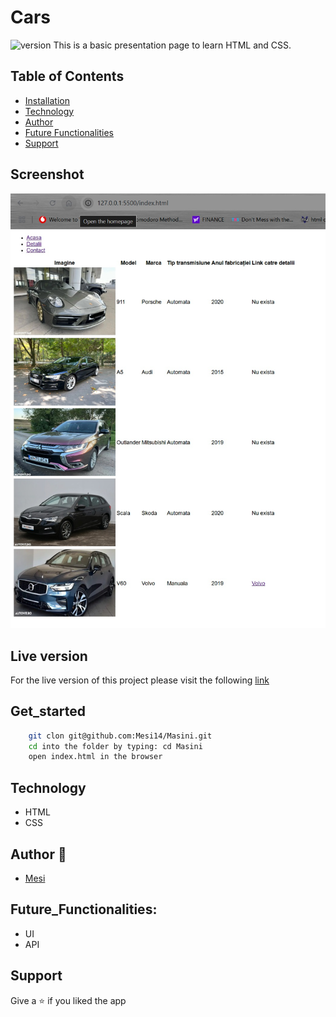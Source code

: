 # Cars

<img alt="version" src="https://img.shields.io/badge/version-1.0.0-blue.svg?cacheSeconds=2592000" />
This is a basic presentation page to learn HTML and CSS. 

## Table of Contents
- [Installation](#get_started)
- [Technology](#technology)
- [Author](#author)
- [Future Functionalities](#future_functionalities)
- [Support](#support)

## Screenshot
![screenshot](./img/pagina_principala.jpg)

## Live version

For the live version of this project please visit the following [link]()

## Get_started
```bash
    git clon git@github.com:Mesi14/Masini.git
    cd into the folder by typing: cd Masini
    open index.html in the browser
```

## Technology

- HTML
- CSS

## Author :bust_in_silhouette:

- [Mesi](https://github.com/Mesi14)

## Future_Functionalities:

- UI
- API 

## Support

Give a :star: if you liked the app